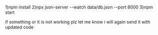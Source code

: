 1)npm install
2)npx json-server --watch data/db.json --port 8000
3)npm start

if something or it is not working plz let me know i will again send it with updated code
